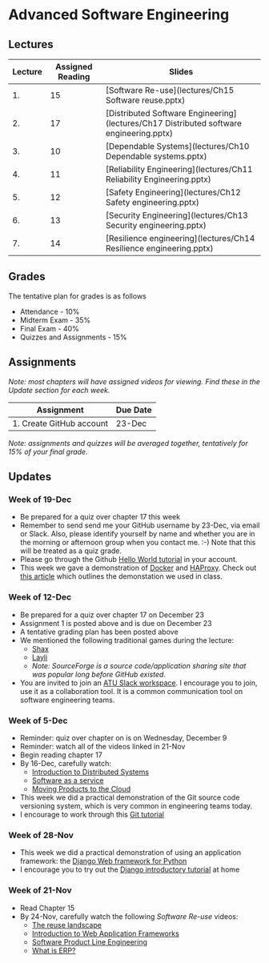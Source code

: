 # Advanced Software Engineering

## Lectures

| Lecture | Assigned Reading | Slides                                                                                  |
|---------|------------------|-----------------------------------------------------------------------------------------|
| 1.      | 15               | [Software Re-use](lectures/Ch15 Software reuse.pptx)                                    |
| 2.      | 17               | [Distributed Software Engineering](lectures/Ch17 Distributed software engineering.pptx) |
| 3.      | 10               | [Dependable Systems](lectures/Ch10 Dependable systems.pptx)                             |
| 4.      | 11               | [Reliability Engineering](lectures/Ch11 Reliability Engineering.pptx)                   |
| 5.      | 12               | [Safety Engineering](lectures/Ch12 Safety engineering.pptx)                             |
| 6.      | 13               | [Security Engineering](lectures/Ch13 Security engineering.pptx)                         |
| 7.      | 14               | [Resilience engineering](lectures/Ch14 Resilience engineering.pptx)                     |

## Grades

The tentative plan for grades is as follows

* Attendance - 10%
* Midterm Exam - 35%
* Final Exam - 40%
* Quizzes and Assignments - 15%

## Assignments

*Note: most chapters will have assigned videos for viewing.  Find these in the Update section for each week.*

| Assignment               | Due Date |
|--------------------------|----------|
| 1. Create GitHub account | 23-Dec   |

*Note: assignments and quizzes will be averaged together, tentatively for 15% of your final grade.*


## Updates

### Week of 19-Dec

* Be prepared for a quiz over chapter 17 this week
* Remember to send send me your GitHub username by 23-Dec, via email or Slack. Also, please identify yourself by name and whether you are in the morning or afternoon group when you contact me.  :-)  Note that this will be treated as a quiz grade.
* Please go through the Github [Hello World tutorial](https://guides.github.com/activities/hello-world/) in your account.
* This week we gave a demonstration of [Docker](https://www.docker.com/) and [HAProxy](https://www.haproxy.org/).  Check out [this article](https://medium.com/@nirgn/load-balancing-applications-with-haproxy-and-docker-d719b7c5b231) which outlines the demonstation we used in class.

### Week of 12-Dec

* Be prepared for a quiz over chapter 17 on December 23
* Assignment 1 is posted above and is due on December 23
* A tentative grading plan has been posted above
* We mentioned the following traditional games during the lecture:
  * [Shax](http://www.jamamusse.com/2018/11/03/shax-a-somali-game/)
  * [Layli](https://sourceforge.net/projects/layli/)
  * *Note: SourceForge is a source code/application sharing site that was popular long before GitHub existed.*
* You are invited to join an [ATU Slack workspace](https://join.slack.com/t/abaarsotechu/shared_invite/zt-kg78k2bk-XwH4mdKYY~XSAgvbyI~U6g).  I encourage you to join, use it as a collaboration tool.  It is a common communication tool on software engineering teams.

### Week of 5-Dec

* Reminder:  quiz over chapter on is on Wednesday, December 9
* Reminder:  watch all of the videos linked in 21-Nov
* Begin reading chapter 17
* By 16-Dec, carefully watch:
  * [Introduction to Distributed Systems ](https://www.youtube.com/watch?v=F_4BCNl0iVk)
  * [Software as a service](https://www.youtube.com/watch?v=3DCqdY3yyDE)
  * [Moving Products to the Cloud](https://www.youtube.com/watch?v=vHtaOGwzZ3k)
* This week we did a practical demonstration of the Git source code versioning system, which is very common in engineering teams today.  
* I encourage to work through this [Git tutorial](https://git-scm.com/docs/gittutorial)

### Week of 28-Nov

* This week we did a practical demonstration of using an application framework:  the [Django Web framework for Python](https://www.djangoproject.com/)
* I encourage you to try out the [Django introductory tutorial](https://docs.djangoproject.com/en/3.1/intro/) at home

###  Week of 21-Nov

* Read Chapter 15
* By 24-Nov, carefully watch the following *Software Re-use* videos:
  * [The reuse landscape](https://www.youtube.com/watch?v=feAZV7Ofov4)
  * [Introduction to Web Application Frameworks](https://www.youtube.com/watch?v=b3p4rBZAwwE)
  * [Software Product Line Engineering](https://www.youtube.com/watch?v=R1gybFwAy10)
  * [What is ERP?](https://www.youtube.com/watch?v=E0tgKVOxihI)

